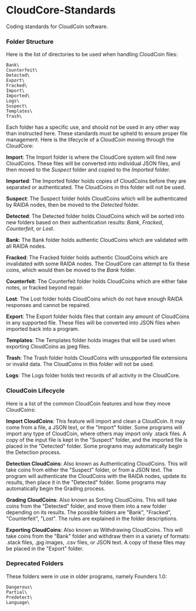# CloudCore-Standards
Coding standards for CloudCoin software.

### Folder Structure

Here is the list of directories to be used when handling CloudCoin files:

```
Bank\
Counterfeit\
Detected\
Export\
Fracked\
Import\
Imported\
Logs\
Suspect\
Templates\
Trash\
```

Each folder has a specific use, and should not be used in any other way than instructed here. These standards must be upheld to ensure proper file management. Here is the lifecycle of a CloudCoin moving through the CloudCore:

**Import**: The Import folder is where the CloudCore system will find new CloudCoins. These files will be converted into individual JSON files, and then moved to the *Suspect* folder and copied to the *Imported* folder.

**Imported**: The Imported folder holds copies of CloudCoins before they are separated or authenticated. The CloudCoins in this folder will not be used.

**Suspect**: The Suspect folder holds CloudCoins which will be authenticated by RAIDA nodes, then be moved to the *Detected* folder.

**Detected**: The Detected folder holds CloudCoins which will be sorted into new folders based on their authentication results: *Bank*, *Fracked*, *Counterfeit*, or *Lost*.

**Bank**: The Bank folder holds authentic CloudCoins which are validated with all RAIDA nodes.

**Fracked**: The Fracked folder holds authentic CloudCoins which are invalidated with some RAIDA nodes. The CloudCore can attempt to fix these coins, which would then be moved to the *Bank* folder.

**Counterfeit**: The Counterfeit folder holds CloudCoins which are either fake notes, or fracked beyond repair.

**Lost**: The Lost folder holds CloudCoins which do not have enough RAIDA responses and cannot be repaired.

**Export**: The Export folder holds files that contain any amount of CloudCoins in any supported file. These files will be converted into JSON files when imported back into a program.

**Templates**: The Templates folder holds images that will be used when exporting CloudCoins as jpeg files.

**Trash**: The Trash folder holds CloudCoins with unsupported file extensions or invalid data. The CloudCoins in this folder will not be used.

**Logs**: The Logs folder holds text records of all activity in the CloudCore.

### CloudCoin Lifecycle

Here is a list of the common CloudCoin features and how they move CloudCoins:

**Import CloudCoins**: This feature will import and clean a CloudCoin. It may come from a file, a JSON text, or the "Import" folder. Some programs will import any type of CloudCoin, where others may import only .stack files. A copy of the input file is kept in the "Suspect" folder, and the imported file is placed in the "Detected" folder. Some programs may automatically begin the Detection process.

**Detection CloudCoins**: Also known as Authenticating CloudCoins. This will take coins from either the "Suspect" folder, or from a JSON text. The program will authenticate the CloudCoins with the RAIDA nodes, update its results, then place it in the "Detected" folder. Some programs may automatically begin the Grading process.

**Grading CloudCoins**: Also known as Sorting CloudCoins. This will take coins from the "Detected" folder, and move them into a new folder depending on its results. The possible folders are "Bank", "Fracked", "Counterfeit", "Lost". The rules are explained in the folder descriptions.

**Exporting CloudCoins**: Also known as Withdrawing CloudCoins. This will take coins from the "Bank" folder and withdraw them in a variety of formats: .stack files, .jpg images, .csv files, or JSON text. A copy of these files may be placed in the "Export" folder.

### Deprecated Folders

These folders were in use in older programs, namely Founders 1.0:

```
Dangerous\
Partial\
Predetect\
Language\
```
